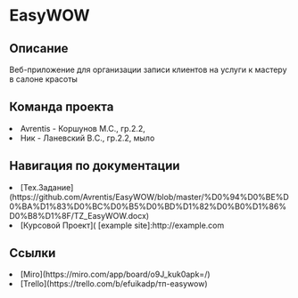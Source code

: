 # EasyWOW

## Описание
Веб-приложение для организации записи клиентов на услуги к мастеру в салоне красоты

## Команда проекта
<li> Avrentis - Коршунов М.С., гр.2.2, <avrentisgc@gmail.com>
<li> Ник - Ланевский В.C., гр.2.2, мыло
  
## Навигация по документации

<li> [Тех.Задание](https://github.com/Avrentis/EasyWOW/blob/master/%D0%94%D0%BE%D0%BA%D1%83%D0%BC%D0%B5%D0%BD%D1%82%D0%B0%D1%86%D0%B8%D1%8F/TZ_EasyWOW.docx)
<li> [Курсовой Проект](
  [example site]:http://example.com

## Ссылки

<li>[Miro](https://miro.com/app/board/o9J_kuk0apk=/)
<li>[Trello](https://trello.com/b/efuikadp/тп-easywow)
